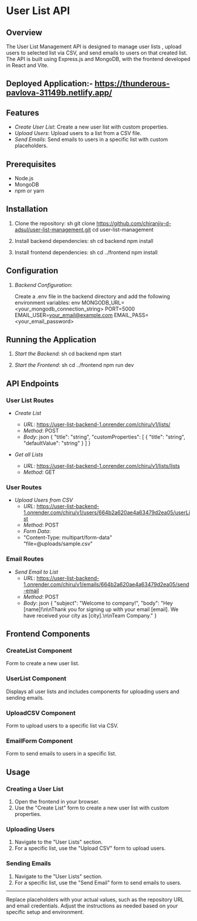 # User List API

## Overview

The User List Management API is designed to manage user lists , upload users to selected list via CSV, and send emails to users on that created list. The API is built using Express.js and MongoDB, with the frontend developed in React and Vite.

## Deployed Application:- https://thunderous-pavlova-31149b.netlify.app/

## Features

- *Create User List*: Create a new user list with custom properties.
- *Upload Users*: Upload users to a list from a CSV file.
- *Send Emails*: Send emails to users in a specific list with custom placeholders.

## Prerequisites

- Node.js
- MongoDB
- npm or yarn

## Installation

1. Clone the repository:
   sh
   git clone https://github.com/chiranjiv-d-adsul/user-list-management.git
   cd user-list-management
   

2. Install backend dependencies:
   sh
   cd backend
   npm install
   

3. Install frontend dependencies:
   sh
   cd ../frontend
   npm install
   

## Configuration

1. *Backend Configuration*:

   Create a .env file in the backend directory and add the following environment variables:
   env
   MONGODB_URL=<your_mongodb_connection_string>
   PORT=5000
   EMAIL_USER=<your_email@example.com>
   EMAIL_PASS=<your_email_password>
   

## Running the Application

1. *Start the Backend*:
   sh
   cd backend
   npm start
   

2. *Start the Frontend*:
   sh
   cd ../frontend
   npm run dev
   

## API Endpoints

### User List Routes

- *Create List*
  - *URL*: https://user-list-backend-1.onrender.com/chiru/v1/lists/
  - *Method*: POST
  - *Body*:
    json
    {
      "title": "string",
      "customProperties": [
        {
          "title": "string",
          "defaultValue": "string"
        }
      ]
    }
    

- *Get all Lists*
  - *URL*: https://user-list-backend-1.onrender.com/chiru/v1/lists/lists
  - *Method*: GET

### User Routes

- *Upload Users from CSV*
  - *URL*: https://user-list-backend-1.onrender.com/chiru/v1/users/664b2a620ae4a63479d2ea05/userList
  - *Method*: POST
  - *Form Data*:
  - "Content-Type: multipart/form-data" \
    "file=@uploads/sample.csv"

### Email Routes

- *Send Email to List*
  - *URL*: https://user-list-backend-1.onrender.com/chiru/v1/emails/664b2a620ae4a63479d2ea05/send-email
  - *Method*: POST
  - *Body*:
    json
  {
  "subject": "Welcome to company!",
  "body": "Hey [name]!\n\nThank you for signing up with your email [email]. We have received your city as [city].\n\nTeam Company."
}
    

## Frontend Components

### CreateList Component

Form to create a new user list.

### UserList Component

Displays all user lists and includes components for uploading users and sending emails.

### UploadCSV Component

Form to upload users to a specific list via CSV.

### EmailForm Component

Form to send emails to users in a specific list.

## Usage

### Creating a User List

1. Open the frontend in your browser.
2. Use the "Create List" form to create a new user list with custom properties.

### Uploading Users

1. Navigate to the "User Lists" section.
2. For a specific list, use the "Upload CSV" form to upload users.

### Sending Emails

1. Navigate to the "User Lists" section.
2. For a specific list, use the "Send Email" form to send emails to users.


---

Replace placeholders with your actual values, such as the repository URL and email credentials. Adjust the instructions as needed based on your specific setup and environment.


